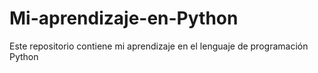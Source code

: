 # Mi-aprendizaje-en-Python
Este repositorio contiene mi aprendizaje en el lenguaje de programación Python

